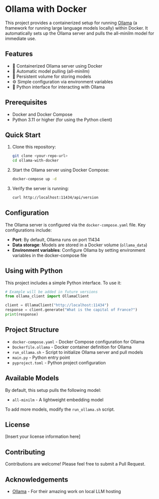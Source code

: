 # Ollama with Docker

This project provides a containerized setup for running [Ollama](https://ollama.com/) (a framework for running large language models locally) within Docker. It automatically sets up the Ollama server and pulls the all-minilm model for immediate use.

## Features

- 🐳 Containerized Ollama server using Docker
- 🚀 Automatic model pulling (all-minilm)
- 🔄 Persistent volume for storing models
- ⚙️ Simple configuration via environment variables
- 🐍 Python interface for interacting with Ollama

## Prerequisites

- Docker and Docker Compose
- Python 3.11 or higher (for using the Python client)

## Quick Start

1. Clone this repository:
   ```bash
   git clone <your-repo-url>
   cd ollama-with-docker
   ```

2. Start the Ollama server using Docker Compose:
   ```bash
   docker-compose up -d
   ```

3. Verify the server is running:
   ```bash
   curl http://localhost:11434/api/version
   ```

## Configuration

The Ollama server is configured via the `docker-compose.yaml` file. Key configurations include:

- **Port**: By default, Ollama runs on port 11434
- **Data storage**: Models are stored in a Docker volume (`ollama_data`)
- **Environment variables**: Configure Ollama by setting environment variables in the docker-compose file

## Using with Python

This project includes a simple Python interface. To use it:

```python
# Example will be added in future versions
from ollama_client import OllamaClient

client = OllamaClient("http://localhost:11434")
response = client.generate("What is the capital of France?")
print(response)
```

## Project Structure

- `docker-compose.yaml` - Docker Compose configuration for Ollama
- `Dockerfile.ollama` - Docker container definition for Ollama
- `run_ollama.sh` - Script to initialize Ollama server and pull models
- `main.py` - Python entry point
- `pyproject.toml` - Python project configuration

## Available Models

By default, this setup pulls the following model:
- `all-minilm` - A lightweight embedding model

To add more models, modify the `run_ollama.sh` script.

## License

[Insert your license information here]

## Contributing

Contributions are welcome! Please feel free to submit a Pull Request.

## Acknowledgements

- [Ollama](https://ollama.com/) - For their amazing work on local LLM hosting
